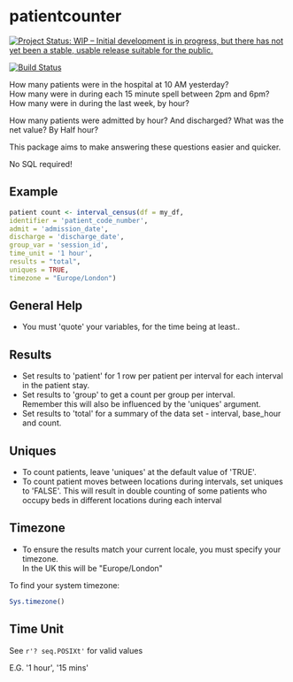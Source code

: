 # patientcounter

[![Project Status: WIP – Initial development is in progress, but there has not yet been a stable, usable release suitable for the public.](https://www.repostatus.org/badges/latest/wip.svg)](https://www.repostatus.org/#wip)

[![Build Status](https://travis-ci.com/johnmackintosh/patientcounter.svg?branch=master)](https://travis-ci.com/johnmackintosh/patientcounter)

How many patients were in the hospital at 10 AM yesterday?  
How many were in during each 15 minute spell between 2pm and 6pm?  
How many were in during the last week, by hour?

How many patients were admitted by hour? And discharged? What was the net value? By Half hour?


This package aims to make answering these questions easier and quicker.  

No SQL required! 


## Example

```r
patient count <- interval_census(df = my_df, 
identifier = 'patient_code_number',
admit = 'admission_date', 
discharge = 'discharge_date', 
group_var = 'session_id', 
time_unit = '1 hour', 
results = "total", 
uniques = TRUE,
timezone = "Europe/London")

```




## General Help

- You must 'quote' your variables, for the time being at least..  

## Results
- Set results to 'patient' for 1 row per patient per interval for each interval in the patient stay. 
- Set results to 'group' to get a count per group per interval.  
Remember this will also be influenced by the 'uniques' argument.  
- Set results to 'total' for a summary of the data set - interval, base_hour and count.  


## Uniques
- To count patients, leave 'uniques' at the default value of 'TRUE'.  
- To count patient moves between locations during intervals, set uniques to 'FALSE'. 
This will result in double counting of some patients who occupy beds in different locations during each interval


## Timezone

- To ensure the results match your current locale, you must specify your timezone.  
In the UK this will be "Europe/London"  

To find your system timezone:

```r
Sys.timezone()
```

## Time Unit


See ```r'? seq.POSIXt'``` for valid values

E.G. '1 hour', '15 mins'


